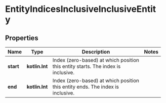 
# EntityIndicesInclusiveInclusiveEntity

## Properties
Name | Type | Description | Notes
------------ | ------------- | ------------- | -------------
**start** | **kotlin.Int** | Index (zero-based) at which position this entity starts.  The index is inclusive. | 
**end** | **kotlin.Int** | Index (zero-based) at which position this entity ends.  The index is inclusive. | 



